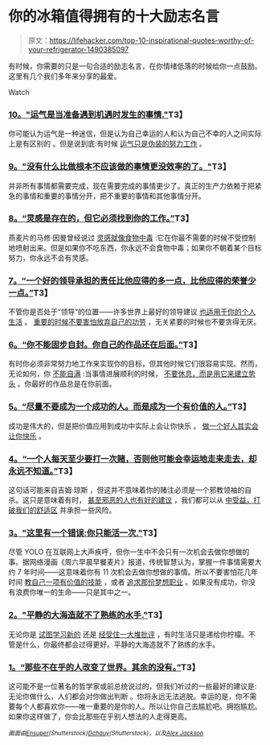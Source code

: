 # 你的冰箱值得拥有的十大励志名言

> 原文：<https://lifehacker.com/top-10-inspirational-quotes-worthy-of-your-refrigerator-1490385097>

有时候，你需要的只是一句合适的励志名言，在你情绪低落的时候给你一点鼓励。这里有几个我们多年来分享的最爱。

Watch

### [10。"运气是当准备遇到机遇时发生的事情."](http://lifehacker.com/luck-is-what-happens-when-preparation-meets-opportunit-821189862)T3】

你可能认为运气是一种迷信，但是认为自己幸运的人和认为自己不幸的人之间实际上是有区别的 。但是说到底:有时候 [运气只是伪装的努力工作](http://lifehacker.com/opportunity-looks-a-lot-like-hard-work-1148174025) 。

### [9。"没有什么比做根本不应该做的事情更没效率的了。"](http://lifehacker.com/nothing-is-less-productive-than-doing-what-should-not-913219214)T3】

并非所有事情都需要完成，现在需要完成的事情更少了。真正的生产力依赖于把紧急的事情和重要的事情分开，把不重要的事情和其他事情分开。

### [8。“灵感是存在的，但它必须找到你的工作。”](http://lifehacker.com/inspiration-exists-but-it-has-to-find-you-working-5824923)T3】

燕麦片的马修·因曼曾经说过 [灵感就像食物中毒](https://lifehacker.com/inspiration-is-like-food-poisoning-5966443) :它在你最不需要的时候不受控制地喷射出来。但是如果你不吃东西，你永远不会食物中毒；如果你不朝着某个目标努力，你永远不会有灵感。

### [7。“一个好的领导承担的责任比他应得的多一点，比他应得的荣誉少一点。”](http://lifehacker.com/classic-leadership-skills-you-should-apply-to-your-soci-1425624672)T3】

不管你是否处于“领导”的位置——许多世界上最好的领导建议 [也适用于你的个人生活](https://lifehacker.com/classic-leadership-skills-you-should-apply-to-your-soci-1425624672) 。 [重要的时候不要害怕放弃自己的功劳](http://lifehacker.com/how-can-i-get-the-credit-i-deserve-when-my-boss-is-a-sp-5910027) ，无关紧要的时候也不要贪得无厌。

### [6。“你不能固步自封。你自己的作品还在后面。”](http://lifehacker.com/you-cant-rest-on-your-laurels-your-own-body-of-work-i-5957911)T3】

有时你必须非常努力地工作来实现你的目标，但其他时候它们很容易实现。然而，无论如何，你 [不能自满](https://lifehacker.com/force-yourself-to-think-ahead-by-getting-uncomfortable-5732725) :当事情进展顺利的时候， [不要休息，而是用它来建立势头](http://lifehacker.com/how-to-energize-your-career-to-continue-growing-learni-5851291) 。你最好的作品总是在你前面。

### [5。“尽量不要成为一个成功的人。而是成为一个有价值的人。”](http://lifehacker.com/try-not-to-become-a-man-of-success-rather-become-a-ma-1460884136)T3】

成功是伟大的，但是把价值应用到成功中实际上会让你快乐 。 [做一个好人其实会让你快乐](http://lifehacker.com/want-to-be-happier-stop-doing-these-10-things-right-no-5991218) 。

### [4。“一个人每天至少要打一次赌，否则他可能会幸运地走来走去，却永远不知道。”](http://lifehacker.com/10-surprisingly-inspirational-quotes-from-evil-people-1454328362)T3】

这句话可能来自吉姆·琼斯 ，但这并不意味着你的赌注必须是一个邪教领袖的自杀。这只是意味着有时， [甚至邪恶的人也有好的建议](https://lifehacker.com/10-surprisingly-inspirational-quotes-from-evil-people-1454328362) ，我们都可以从 [中受益，打破我们的舒适区](http://lifehacker.com/the-science-of-breaking-out-of-your-comfort-zone-and-w-656426705) 并承担一些风险。

### [3。"这里有一个错误:你只能活一次."](http://lifehacker.com/here-is-something-false-you-only-live-once-1341420748)T3】

尽管 YOLO 在互联网上大声疾呼，但你一生中不会只有一次机会去做你想做的事。据网络漫画《周六早晨早餐麦片》报道，传统智慧认为，掌握一件事情需要大约 7 年时间——这意味着你有 11 次机会去做你想做的事情。所以不要害怕花几年时间 [教自己一项有价值的技能](https://lifehacker.com/top-10-highly-desired-skills-you-can-teach-yourself-5905835) ，或者 [追求那份梦想职业](http://lifehacker.com/how-to-pick-a-career-you-actually-like-5978475) 。如果没有成功，你没有浪费你唯一的生命——只是其中之一。

### [2。"平静的大海造就不了熟练的水手."](http://lifehacker.com/a-smooth-sea-never-made-a-skillful-sailor-514449168)T3】

无论你是 [试图学习新的](https://lifehacker.com/how-to-get-over-the-i-suck-barrier-when-learning-a-ne-5914207) 还是 [经受住一大堆批评](http://lifehacker.com/how-can-i-learn-to-take-criticism-without-taking-it-per-5915488) ，有时生活只是递给你柠檬。不管是什么，你最终都会过得更好。平静的大海造就不了熟练的水手。

### [1。“那些不在乎的人改变了世界。其余的没有。”](http://inoveryourhead.net/the-complete-guide-to-not-giving-a-fuck/)T3】

这可能不是一位著名的哲学家或前总统说过的，但我们听过的一些最好的建议是:无论你做什么，人们都会对你做出判断 。你将永远无法逃脱。幸运的是，你不需要每个人都喜欢你——唯一重要的是你的人。所以让你自己去尴尬吧。拥抱尴尬。如果你这样做了，你会比那些在乎别人想法的人走得更高。

<small>*画面由*</small>[<small>*Ensuper*</small>](http://www.shutterstock.com/pic.mhtml?id=87419336&src=id)<small>*(Shutterstock)*</small>[<small>*Dchauy*</small>](http://www.shutterstock.com/pic.mhtml?id=123139318&src=id)<small>*(Shutterstock)，以及*</small>[<small>*Alex Jackson*</small>](http://www.shutterstock.com/pic-3129921/stock-photo-cartwheel-on-a-deserted-beach.html)